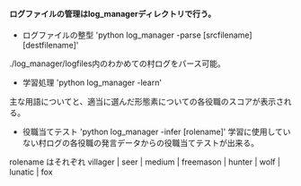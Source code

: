 
#### ログファイルの管理はlog_managerディレクトリで行う。
* ログファイルの整型
'python log_manager -parse [srcfilename] [destfilename]'

./log_manager/logfiles内のわかめての村ログをパース可能。

* 学習処理
'python log_manager -learn'

主な用語についてと、適当に選んだ形態素についての各役職のスコアが表示される。

* 役職当てテスト
'python log_manager -infer [rolename]'
学習に使用していない村ログの各役職の発言データからの役職当てテストが出来る。

rolename はそれぞれ villager | seer | medium | freemason | hunter | wolf | lunatic | fox

 